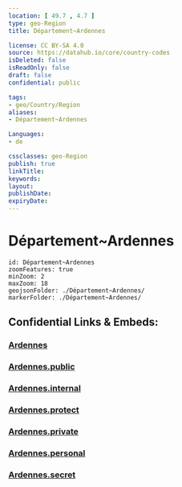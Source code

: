 ```yaml
---
location: [ 49.7 , 4.7 ] 
type: geo-Region
title: Département~Ardennes

license: CC BY-SA 4.0
source: https://datahub.io/core/country-codes
isDeleted: false
isReadOnly: false
draft: false
confidential: public

tags:
- geo/Country/Region
aliases:
- Département~Ardennes

Languages:
- de

cssclasses: geo-Region
publish: true
linkTitle: 
keywords: 
layout: 
publishDate: 
expiryDate: 
---
```


# Département~Ardennes

```leaflet
id: Département~Ardennes
zoomFeatures: true 
minZoom: 2 
maxZoom: 18
geojsonFolder: ./Département~Ardennes/
markerFolder: ./Département~Ardennes/
```


## Confidential Links & Embeds: 

### [Ardennes](/_Standards/Earth/Continent/Europe/Europe~West/France/regions~France/Grand_Est/departments~Grand_Est/Ardennes.md) 

### [Ardennes.public](/_public/Earth/Continent/Europe/Europe~West/France/regions~France/Grand_Est/departments~Grand_Est/Ardennes.public.md) 

### [Ardennes.internal](/_internal/Earth/Continent/Europe/Europe~West/France/regions~France/Grand_Est/departments~Grand_Est/Ardennes.internal.md) 

### [Ardennes.protect](/_protect/Earth/Continent/Europe/Europe~West/France/regions~France/Grand_Est/departments~Grand_Est/Ardennes.protect.md) 

### [Ardennes.private](/_private/Earth/Continent/Europe/Europe~West/France/regions~France/Grand_Est/departments~Grand_Est/Ardennes.private.md) 

### [Ardennes.personal](/_personal/Earth/Continent/Europe/Europe~West/France/regions~France/Grand_Est/departments~Grand_Est/Ardennes.personal.md) 

### [Ardennes.secret](/_secret/Earth/Continent/Europe/Europe~West/France/regions~France/Grand_Est/departments~Grand_Est/Ardennes.secret.md)

